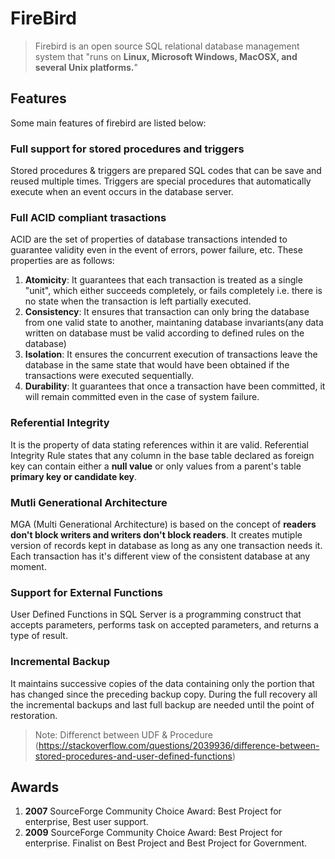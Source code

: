 # FireBird
> Firebird is an open source SQL relational database management system that "runs on **Linux, Microsoft Windows, MacOSX, and several Unix platforms.**"

## Features
Some main features of firebird are listed below:
### Full support for stored procedures and triggers
Stored procedures & triggers are prepared SQL codes that can be save and reused multiple times. Triggers are special procedures that automatically execute when an event occurs in the database server.

### Full ACID compliant trasactions
ACID are the set of properties of database transactions intended to guarantee validity even in the event of errors, power failure, etc. These properties are as follows:
1. **Atomicity**: It guarantees that each transaction is treated as a single "unit", which either succeeds completely, or fails completely i.e. there is no state when the transaction is left partially executed.
2. **Consistency**: It ensures that transaction can only bring the database from one valid state to another, maintaning database invariants(any data written on database must be valid according to defined rules on the database)
3. **Isolation**: It ensures the concurrent execution of transactions leave the database in the same state that would have been obtained if the transactions were executed sequentially.
4. **Durability**: It guarantees that once a transaction have been committed, it will remain committed even in the case of system failure.

### Referential Integrity
It is the property of data stating references within it are valid. Referential Integrity Rule states that any column in the base table declared as foreign key can contain either a **null value** or only values from a parent's table **primary key or candidate key**.

### Mutli Generational Architecture
MGA (Multi Generational Architecture) is based on the concept of **readers don't block writers and writers don't block readers**. It creates mutiple version of records kept in database as long as any one transaction needs it. Each transaction has it's different view of the consistent database at any moment.

### Support for External Functions
User Defined Functions in SQL Server is a programming construct that accepts parameters, performs task on accepted parameters, and returns a type of result.

### Incremental Backup
It maintains successive copies of the data containing only the portion that has changed since the preceding backup copy. During the full recovery all the incremental backups and last full backup are needed until the point of restoration.

> Note: Differenct between UDF & Procedure (https://stackoverflow.com/questions/2039936/difference-between-stored-procedures-and-user-defined-functions)

## Awards
1. **2007** SourceForge Community Choice Award: Best Project for enterprise, Best user support.
2. **2009** SourceForge Community Choice Award: Best Project for enterprise. Finalist on Best Project and Best Project for Government.